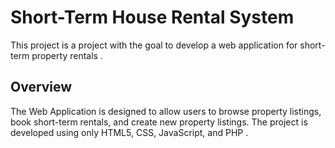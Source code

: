 # Short-Term House Rental System

This project is a project with the goal to develop a web application for short-term property rentals .
## Overview

The Web Application is designed to allow users to browse property listings, book short-term rentals, and create new property listings. The project is developed using only HTML5, CSS, JavaScript, and PHP .
